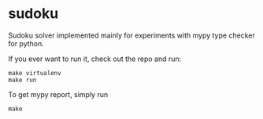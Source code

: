 # sudoku
Sudoku solver implemented mainly for experiments with mypy type checker for python.

If you ever want to run it, check out the repo and run:

```
make virtualenv
make run
```

To get mypy report, simply run

```
make
```
